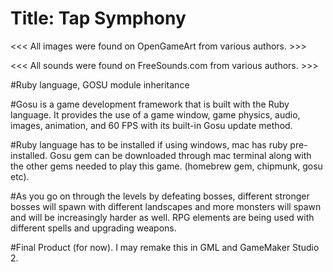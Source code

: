 # Title: Tap Symphony

<<< All images were found on OpenGameArt from various authors. >>>

<<< All sounds were found on FreeSounds.com from various authors. >>>

#Ruby language, GOSU module inheritance

#Gosu is a game development framework that is built with the Ruby language. It provides the use of a game window, game physics, audio, images, animation, and 60 FPS with its built-in Gosu update method.

#Ruby language has to be installed if using windows, mac has ruby pre-installed. Gosu gem can be downloaded through mac terminal along with the other gems needed to play this game. (homebrew gem, chipmunk, gosu etc). 

#As you go on through the levels by defeating bosses, different stronger bosses will spawn with different landscapes and more monsters will spawn and will be increasingly harder as well. RPG elements are being used with different spells and upgrading weapons.

#Final Product (for now). I may remake this in GML and GameMaker Studio 2.
